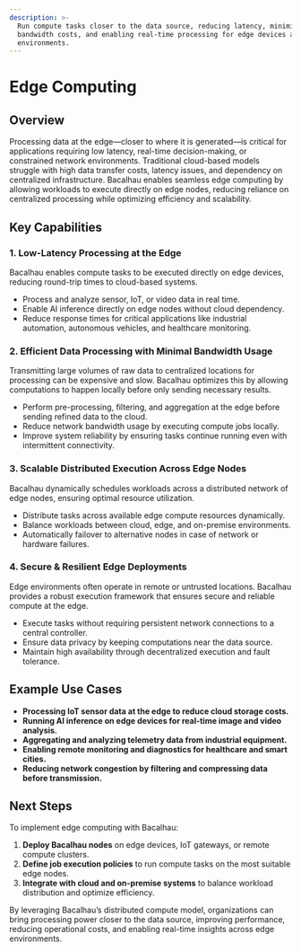 ```yaml
---
description: >-
  Run compute tasks closer to the data source, reducing latency, minimizing
  bandwidth costs, and enabling real-time processing for edge devices and remote
  environments.
---
```


# Edge Computing

## Overview

Processing data at the edge—closer to where it is generated—is critical for applications requiring low latency, real-time decision-making, or constrained network environments. Traditional cloud-based models struggle with high data transfer costs, latency issues, and dependency on centralized infrastructure. Bacalhau enables seamless edge computing by allowing workloads to execute directly on edge nodes, reducing reliance on centralized processing while optimizing efficiency and scalability.

## Key Capabilities

### 1. **Low-Latency Processing at the Edge**

Bacalhau enables compute tasks to be executed directly on edge devices, reducing round-trip times to cloud-based systems.

- Process and analyze sensor, IoT, or video data in real time.
- Enable AI inference directly on edge nodes without cloud dependency.
- Reduce response times for critical applications like industrial automation, autonomous vehicles, and healthcare monitoring.

### 2. **Efficient Data Processing with Minimal Bandwidth Usage**

Transmitting large volumes of raw data to centralized locations for processing can be expensive and slow. Bacalhau optimizes this by allowing computations to happen locally before only sending necessary results.

- Perform pre-processing, filtering, and aggregation at the edge before sending refined data to the cloud.
- Reduce network bandwidth usage by executing compute jobs locally.
- Improve system reliability by ensuring tasks continue running even with intermittent connectivity.

### 3. **Scalable Distributed Execution Across Edge Nodes**

Bacalhau dynamically schedules workloads across a distributed network of edge nodes, ensuring optimal resource utilization.

- Distribute tasks across available edge compute resources dynamically.
- Balance workloads between cloud, edge, and on-premise environments.
- Automatically failover to alternative nodes in case of network or hardware failures.

### 4. **Secure & Resilient Edge Deployments**

Edge environments often operate in remote or untrusted locations. Bacalhau provides a robust execution framework that ensures secure and reliable compute at the edge.

- Execute tasks without requiring persistent network connections to a central controller.
- Ensure data privacy by keeping computations near the data source.
- Maintain high availability through decentralized execution and fault tolerance.

## Example Use Cases

- **Processing IoT sensor data at the edge to reduce cloud storage costs.**
- **Running AI inference on edge devices for real-time image and video analysis.**
- **Aggregating and analyzing telemetry data from industrial equipment.**
- **Enabling remote monitoring and diagnostics for healthcare and smart cities.**
- **Reducing network congestion by filtering and compressing data before transmission.**

## Next Steps

To implement edge computing with Bacalhau:

1. **Deploy Bacalhau nodes** on edge devices, IoT gateways, or remote compute clusters.
2. **Define job execution policies** to run compute tasks on the most suitable edge nodes.
3. **Integrate with cloud and on-premise systems** to balance workload distribution and optimize efficiency.

By leveraging Bacalhau’s distributed compute model, organizations can bring processing power closer to the data source, improving performance, reducing operational costs, and enabling real-time insights across edge environments.
